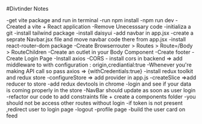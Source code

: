 #Divtinder Notes

-get vite package and run in terminal 
-run npm install
-npm run dev
-Created a vite + React application
-Remove Unecesssary code
-initializa a git
-install tailwind package
-install daisyui
-add navbar in app.jsx
-create a seprate Navbar.jsx file and move navbar code there from app.jsx
-install react-router-dom package
-Create Browserrouter > Routes > Route=/Body > RouteChildren
-Create an outlet in your Body Component 
-Create footer
-Create Login Page
-Install axios
-CORS - install cors in backend => add middleware to with configuration : origin,crediantial:true
-Whenever you're making API call so pass axios => {withCredentials:true}
-install redux toolkit and redux store
-configureStore => add provider in app.js 
-createSlice =>add reducer to store
-add redux devtools in chrome
-login and see if your data is coming properly in the store
-NavBar should update as soon as user login 
-refactor our code to add constraints file + create a components folder
-you should not be access other routes without login
-if token is not present ,redirect user to login page
-logout
-profile page
-build the user card on feed


